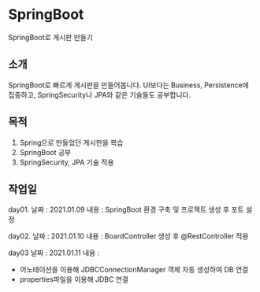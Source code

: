 # SpringBoot
SpringBoot로 게시판 만들기

## 소개
SpringBoot로 빠르게 게시판을 만들어봅니다.
UI보다는 Business, Persistence에 집중하고, SpringSecurity나 JPA와 같은 기술들도 공부합니다.

## 목적
1. Spring으로 만들었던 게시판을 복습
2. SpringBoot 공부
3. SpringSecurity, JPA 기술 적용

## 작업일

day01.
날짜 : 2021.01.09
내용 : SpringBoot 환경 구축 및 프로젝트 생성 후 포트 설정

day02.
날짜 : 2021.01.10
내용 : BoardController 생성 후 @RestController 적용

day03
날짜 : 2021.01.11
내용 : 
- 어노테이션을 이용해 JDBCConnectionManager 객체 자동 생성하여 DB 연결
- properties파일을 이용해 JDBC 연결